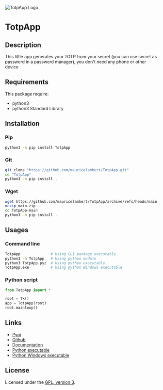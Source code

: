 ![TotpApp Logo](https://mauricelambert.github.io/info/python/security/TotpApp_small.png "TotpApp logo")

# TotpApp

## Description

This little app generates your TOTP from your secret (you can use
secret as password in a password manager), you don't need any phone or
other device

## Requirements

This package require:
 - python3
 - python3 Standard Library

## Installation

### Pip

```bash
python3 -m pip install TotpApp
```

### Git

```bash
git clone "https://github.com/mauricelambert/TotpApp.git"
cd "TotpApp"
python3 -m pip install .
```

### Wget

```bash
wget https://github.com/mauricelambert/TotpApp/archive/refs/heads/main.zip
unzip main.zip
cd TotpApp-main
python3 -m pip install .
```

## Usages

### Command line

```bash
TotpApp              # Using CLI package executable
python3 -m TotpApp   # Using python module
python3 TotpApp.pyz  # Using python executable
TotpApp.exe          # Using python Windows executable
```

### Python script

```python
from TotpApp import *

root = Tk()
app = TotpApp(root)
root.mainloop()
```

## Links

 - [Pypi](https://pypi.org/project/TotpApp)
 - [Github](https://github.com/mauricelambert/TotpApp)
 - [Documentation](https://mauricelambert.github.io/info/python/security/TotpApp.html)
 - [Python executable](https://mauricelambert.github.io/info/python/security/TotpApp.pyz)
 - [Python Windows executable](https://mauricelambert.github.io/info/python/security/TotpApp.exe)

## License

Licensed under the [GPL, version 3](https://www.gnu.org/licenses/).
